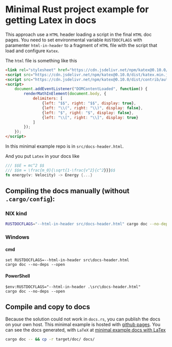 # Minimal Rust project example for getting Latex in docs

This approach use a `HTML` header loading a script in the final `HTML` doc pages. You need to set environmental variable `RUSTDOCFLAGS` with paramenter `html-in-header` to a fragment of `HTML` file with the script that load and configure `Katex`.

The `html` file is something like this

```html
<link rel="stylesheet" href="https://cdn.jsdelivr.net/npm/katex@0.10.0/dist/katex.min.css" integrity="sha384-9eLZqc9ds8eNjO3TmqPeYcDj8n+Qfa4nuSiGYa6DjLNcv9BtN69ZIulL9+8CqC9Y" crossorigin="anonymous">
<script src="https://cdn.jsdelivr.net/npm/katex@0.10.0/dist/katex.min.js"                  integrity="sha384-K3vbOmF2BtaVai+Qk37uypf7VrgBubhQreNQe9aGsz9lB63dIFiQVlJbr92dw2Lx" crossorigin="anonymous"></script>
<script src="https://cdn.jsdelivr.net/npm/katex@0.10.0/dist/contrib/auto-render.min.js"    integrity="sha384-kmZOZB5ObwgQnS/DuDg6TScgOiWWBiVt0plIRkZCmE6rDZGrEOQeHM5PcHi+nyqe" crossorigin="anonymous"></script>
<script>
    document.addEventListener("DOMContentLoaded", function() {
        renderMathInElement(document.body, {
            delimiters: [
                {left: "$$", right: "$$", display: true},
                {left: "\\(", right: "\\)", display: false},
                {left: "$", right: "$", display: false},
                {left: "\\[", right: "\\]", display: true}
            ]
        });
    });
</script>
```

In this minimal example repo is in `src/docs-header.html`.

And you put `Latex` in your docs like

```rust
/// $$E = mc^2 $$
/// $$m = \frac{m_0}{\sqrt{1-\frac{v^2}{c^2}}}$$
fn energy(v: Velocity) -> Energy {...}

```

## Compiling the docs manually (without `.cargo/config`):

### NIX kind

```sh
RUSTDOCFLAGS="--html-in-header src/docs-header.html" cargo doc --no-deps --open
```

### Windows

#### cmd

```
set RUSTDOCFLAGS=--html-in-header src\docs-header.html
cargo doc --no-deps --open
```

#### PowerShell

```
$env:RUSTDOCFLAGS="--html-in-header .\src\docs-header.html"
cargo doc --no-deps --open
```

## Compile and copy to docs

Because the solution could not work in `docs.rs`, you can publish the docs on your own host. 
This minimal example is hosted with [github pages](https://pages.github.com/). You can see the docs generated, with `LaTeX` at
[minimal example docs with LaTex](https://victe.github.io/rust-latex-doc-minimal-example)

```sh
cargo doc -- && cp -r target/doc/ docs/
```
